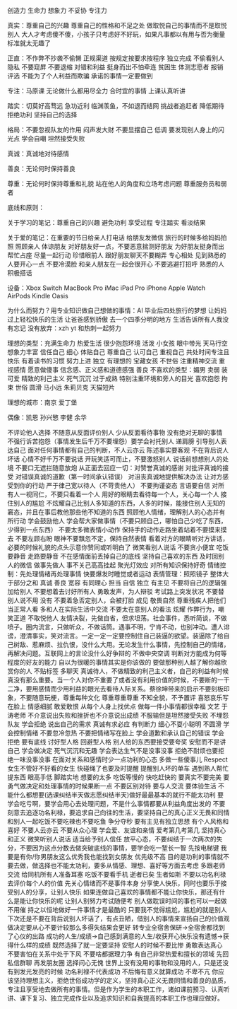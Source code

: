 创造力 生命力 想象力 不妥协 专注力

真实：尊重自己的兴趣 尊重自己的性格和不足之处 做取悦自己的事情而不是取悦别人 大人才考虑傻不傻，小孩子只考虑好不好玩，如果凡事都以有用与否为衡量标准就太无趣了

正直：不作弊不抄袭不偷懒 正规渠道 按规定按要求按程序 独立完成 不偷看别人隐私 不要窥屏 不要退缩 对错和利益 挺身而出不怕牵连 贫困生 体测志愿者 报销 评选 不能为了个人利益而欺骗 承诺的事情一定要做到

专注：马原课 无论做什么都用尽全力 合时宜的事情 上课认真听讲

踏实：切莫好高骛远 急功近利 临渊羡鱼，不如退而结网 挑战者追赶者 降低期待 拒绝功利 坚持自己的选择

格局：不要忽视队友的作用 闷声发大财 不要显摆自己 低调 要发现别人身上的闪光点 学会自嘲 坦然接受失败

真诚：真诚地对待感情

善良：无论何时保持善良

尊重：无论何时保持尊重和礼貌 站在他人的角度和立场考虑问题 尊重服务员和弱者

底线和原则： 

关于学习的笔记：尊重自己的兴趣 避免功利 享受过程 专注踏实 看淡结果

关于爱的笔记：在重要的节日给亲人打电话 给朋友发微信 旅行的时候多给妈妈拍照 照顾亲人 体谅朋友 对好朋友好一点，不要恶意揣测好朋友 为好朋友挺身而出 帮忙占座 尽量一起行动 珍惜眼前人 跟好朋友聊天不要糊弄 专心相处 见到熟悉的人要开心一点 不要冷漠脸 和亲人朋友在一起会很开心 不要逃避打招呼 熟悉的人积极搭话

设备：Xbox Switch MacBook Pro iMac iPad Pro iPhone Apple Watch AirPods Kindle Oasis



为什么而努力？用专业知识做自己想做的事情：AI 毕业后四处旅行的梦想 让妈妈过上轻松快乐的生活 让爸爸感到骄傲 去一个四季分明的地方 生活告诉所有人我没有忘记 没有放弃：xzh yt 和热刺一起努力

理想的类型：充满生命力 热爱生活 很少抱怨环境 活泼 小女孩 眼中带光 天马行空 想象力丰富 信任自己 细心 体贴自己 尊重自己 认可自己 重视自己 共处时间专注且快乐 有着读书的习惯 努力上进 独立 有理想的 宝藏女孩 不世俗 注重精神交流 重视感情 愿意做傻事 信念感、正义感和道德感强 善良 不喜欢的类型：媚男 卖弱 装可爱 精致的利己主义 死气沉沉 过于成熟 特别注重环境和旁人的目光 喜欢抱怨 拘束 世俗 圆滑 马小远 朱莉贝克 天猫短片

理想的城市：南京 爱丁堡

偶像：凯恩 孙兴慜 李健 余华



不评论他人选择 不随意从反面评价别人 少从反面看待事物 没有绝对无聊的事情 不强行诉苦抱怨（事情发生后千万不要埋怨）要学会衬托别人 递肩膀 引导别人表达自己 面对任何事情都有自己的判断，不人云亦云 陈述事实要客观 不在背后说人坏话 心情不好千万不要说话 开玩笑适可而止，不要激怒别人 说话前想想别人的处境 不要口无遮拦随意放炮 从正面去回应一切：对赞誉真诚的感谢 对批评真诚的接受 对错误真诚的道歉（第一时间承认错误） 对沮丧真诚地提供解决办法 让对方感受到你的行动 严于律己宽以待人（不苛责他人） 不要拘谨姿态 言语要自信 对所有人一视同仁，不要只看着一个人 用好的眼睛去看待每一个人，关心每一个人 接住别人的尴尬 不炫耀自己比别人多知道的东西，人多的时候，能接住别人无知的窘态，并且在事后教他那些他不知道的东西 照顾他人情绪，理解别人的心态并有所行动 学会鼓励他人 学会帮大家做事情（不要只顾自己，哪怕自己少吃了东西，少得到一点东西） 不要太多微表情小动作 保持手的动作走路坐着站着不要摸来摸去 不要左顾右盼 眼神不要飘忽不定，保持自然表情 看着对方的眼睛听对方讲话，必要的时候礼貌的点头示意你赞同或听明白了 微笑看别人说话 不要贪小便宜 吃饭要静音 走路要静音 不在感情面前丢掉自己的底线 坚持自己喜欢的东西 及时回别人的微信 做事先做人 事不关己高高挂起 聚光灯效应 对所有知识保持好奇 情绪控制：先处理情绪再处理事情 快要爆发时睡觉或者运动 表情管理：照照镜子 整体大于部分之和 真诚 善良 宽容 有同理心 担当 自信 独立 有主见 不要将自己的逻辑强加给别人 不要想着去讨好所有人 勇敢发声，为人辩驳 考试路上突发状况 不要替别人说不用 没有 不要着急否定别人，会被打脸 成见 敬畏自然 尊重残疾人把他们当正常人看 多和人在实际生活中交流 不要太在意别人的看法 炫耀 作弊行为，嘲笑正道 不取悦他人 友情决裂，先做自省，但求坦荡。社会事件，悉听简谈，不做喷子。圈内流言，只做听众，不做话筒。遇事不明，宁肯不动，也别冲动。遭人诽谤，澄清事实，笑对流言。一定一定一定要控制住自己装逼的欲望。装逼除了给自己树敌、惹麻烦、拉仇恨，没什么大用。无论发生什么事情，先控制自己的情绪，再解决问题。互联网上的言论没什么好争辩的 不做中央空调 判断对方能成为何等程度的好友的能力 自以为很暖的事情其实是你该做的 要做那种别人越了解你越欣赏你的人 不贴标签 多聊天 真诚待人，不做精致的利己主义者，自己的利益有时候真没有那么重要。当一个人对你不重要了或者没有利用价值的时候，不要断的一干二净，要用感情而少用利益的眼光去看待人际关系。蔡徐坤带来的启示不要刻板印象，不要随意玩梗，尊重每种文化 尊重尊重尊重 不知全貌，不予置评 喜怒哀乐写在脸上 情感细腻 敢爱敢恨 从每个人身上找优点 做每一件小事情都很幸福 文艺 于涛老师 不介意说出失败和挫折也不介意说出成绩 不服输但是坦然接受失败 不埋怨队友 学会拒绝 说出自己的需求 真诚有求必应 有判断力 细心不耍小聪明 不圆滑 学会控制情绪 不要忽冷忽热 不要把情绪写在脸上 学会道歉和承认自己的错误 学会拒绝 要有底线 讨好型人格 回避型人格 别人给的东西要接受要夸奖 安慰而不是讲自己 学会做决定 死气沉沉和无趣 学会表达生气不是没事没事 拒绝不耐烦也要拒绝一味没事没事 在面对关系和感情时少一点功利的心态 多做一些傻事儿 Respect女生不管好不好看的女生 快碰绳了也要及时提醒 提醒别人坏的单车 遇到熟人帮忙提东西 眼高手低 脚踏实地 想要的太多 吃饭等慢的 快吃赶快的 要真实不要完美 要勇气做决定和处理事情的时候果断一点 不要区别对待 要与人交流 要体验生活 不能什么都想要(选课纠结半天做志愿纠结半天)做好最最基本的就行不能太功利 要学会吃亏啊，要学会用心去处理问题，不是什么事情都要从利益角度出发的 不要刻意去追逐功名利禄，要追求自己向往的生活，要坚持自己的真心正义无畏和同情 和别人一起吃饭不要吃辣也不要吃鱼 争分夺秒 要有主见有独立思想 有个人风格和喜好 不要人云亦云 不要从众心理 学会爱、友谊和亲情 爱考第几考第几 坚持真心和正义 微笑听别人说话 适当给予别人信任 放平心态，不要纠结于一次两次的失分，不要因为这点分数去做突破底线的事情，要学会吃一堑长一智 先按电梯键 我要是有你/你男朋友这么优秀我也能找到女朋友 优先级不高 目的是功利的事情就不要去做，做选择也不能太功利，要多从情感、理想、喜好等方面去考虑 多跟老师交流 给同机所有人准备耳塞 吃饭不要看手机 逝者已矣 生者如斯 不要以功名利禄去评价每个人的价值 先关心情绪而不是事件本身 分享使人快乐，同时也要乐于接受别人的分享，让别人快乐 如果连做自己喜欢的事情都不能让你快乐，那还有什么是能让你快乐的呢 让别人别努力考试随便考 别人做耽误时间的事也可以一起做不用催 持之以恒地做好一件事情才是最酷的 只要我不觉得尴尬，尴尬的就是别人 下次还是不要在背后说别人坏话了，有点丑陋，借别人的事情来宣扬自己的价值观 做决定要从心不要计较那么多得失结果会更好 转专业全宿舍保研→全宿舍都找到了心仪的出路 成功的人生/成绩→自己感到满意的人生/收获开心快乐没有遗憾→获得什么样的成绩 既然选择了就一定要坚持 安慰人的时候不要比惨 勇敢表达真心 不要害怕在关系中处于下风 不要啥都据理力争 有自己非常热爱和擅长的领域 先回私信群聊 再发朋友圈 选择问心无愧 世界上没有没用的事物和没用的人，只是还没有到发光发亮的时候 功名利禄不代表成功 不后悔有意义就算成功 不卑不亢 你应该坚持理想主义，拒绝世俗成功学的定义，坚持真心正义无畏同情和善良的品质，专注且享受地去做所有的事情。但是作为学生的本职工作，诸如课前预习、认真听讲、课下复习、独立完成作业以及追求知识和自我提高的本职工作也理应做好。